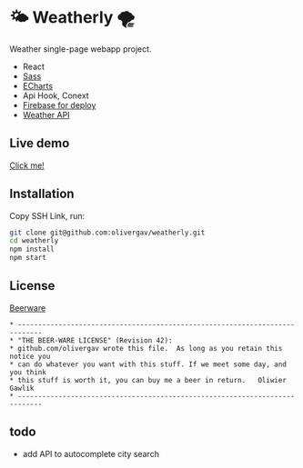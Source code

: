 # 🌤️ Weatherly 🌪

Weather single-page webapp project.

- React
- [Sass](https://sass-lang.com/)
- [ECharts](https://echarts.apache.org/en/index.html)
- Api Hook, Conext
- [Firebase for deploy](https://firebase.google.com/)
- [Weather API](https://www.weatherapi.com/)

## Live demo

[Click me!](https://weatherly0.web.app/)

## Installation

Copy SSH Link, run:

```bash
git clone git@github.com:olivergav/weatherly.git
cd weatherly
npm install
npm start

```

## License

[Beerware](https://gist.github.com/olivergav/bd38cfc62e706f96953c2ebeed6fecaf)

```
* ----------------------------------------------------------------------------
* "THE BEER-WARE LICENSE" (Revision 42):
* github.com/olivergav wrote this file.  As long as you retain this notice you
* can do whatever you want with this stuff. If we meet some day, and you think
* this stuff is worth it, you can buy me a beer in return.   Oliwier Gawlik
* ----------------------------------------------------------------------------

```

## todo
* add API to autocomplete city search 
